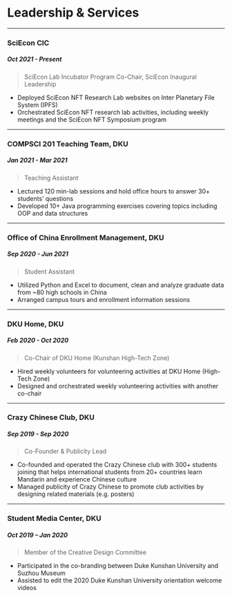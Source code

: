 # **Leadership & Services**

---

### **SciEcon CIC**

##### Oct 2021 - Present

> SciEcon Lab Incubator Program Co-Chair, SciEcon Inaugural Leadership

- Deployed SciEcon NFT Research Lab websites on Inter Planetary File System (IPFS)
- Orchestrated SciEcon NFT research lab activities, including weekly meetings and the SciEcon NFT Symposium program

---

### **COMPSCI 201 Teaching Team, DKU**

##### Jan 2021 - Mar 2021

> Teaching Assistant

- Lectured 120 min-lab sessions and hold office hours to answer 30+ students’ questions
- Developed 10+ Java programming exercises covering topics including OOP and data structures

---

### **Office of China Enrollment Management, DKU**

##### Sep 2020 - Jun 2021

> Student Assistant

- Utilized Python and Excel to document, clean and analyze graduate data from ~80 high schools in China
- Arranged campus tours and enrollment information sessions

---

### **DKU Home, DKU**

##### Feb 2020 - Oct 2020

> Co-Chair of DKU Home (Kunshan High-Tech Zone)

- Hired weekly volunteers for volunteering activities at DKU Home (High-Tech Zone)
- Designed and orchestrated weekly volunteering activities with another co-chair

---

### **Crazy Chinese Club, DKU**

##### Sep 2019 - Sep 2020

> Co-Founder & Publicity Lead

- Co-founded and operated the Crazy Chinese club with 300+ students joining that helps international students from 20+ countries learn Mandarin and experience Chinese culture 
- Managed publicity of Crazy Chinese to promote club activities by designing related materials (e.g. posters)

---

### **Student Media Center, DKU**

##### Oct 2019 – Jan 2020

> Member of the Creative Design Committee

- Participated in the co-branding between Duke Kunshan University and Suzhou Museum
- Assisted to edit the 2020 Duke Kunshan University orientation welcome videos
